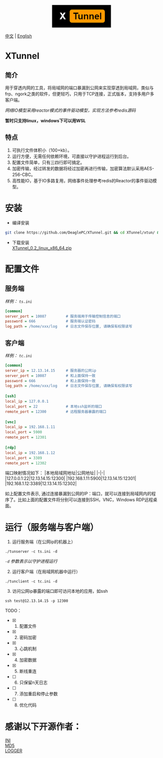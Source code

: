 <div align=center><img src="https://github.com/DeaglePC/XTunnel/blob/master/logos.png"/></div>

[中文](https://github.com/DeaglePC/XTunnel/blob/master/README_CN.md) | [English](https://github.com/DeaglePC/XTunnel/blob/master/README.md)

# XTunnel  
## 简介
用于穿透内网的工具，将局域网的端口暴漏到公网来实现穿透到局域网，类似与frp、ngork之类的软件，但更轻巧，只用于TCP连接，正式版本，支持多用户多客户端。  

*网络IO模型采用reactor模式的事件驱动模型，实现方法参考redis源码*

**暂时只支持linux，windows下可以用WSL**

## 特点
1. 可执行文件体积小（100+kb）。
2. 运行方便，无需任何依赖环境，可直接以守护进程运行到后台。
3. 配置文件简单，只有三四行即可搞定。
4. 加密传输，经过转发的数据将经过加密再进行传输，加密算法默认采用AES-256-CBC。
5. 高性能IO，基于IO多路复用，网络事件处理参考redis的Reactor的事件驱动模型。

# 安装
* 编译安装  
```bash
git clone https://github.com/DeaglePC/XTunnel.git && cd XTunnel/xtun/ && cmake -DCMAKE_BUILD_TYPE=Release . && make
```
* 下载安装  
[XTunnel_0.2_linux_x86_64.zip](https://github.com/DeaglePC/XTunnel/releases/download/0.2/XTunnel_0.2_linux_x86_64.zip)


# 配置文件

## 服务端
*样例： `ts.ini`*
```ini
[common]
server_port = 10087         # 服务端用于传输控制信息的端口
password = 666              # 服务端认证密码
log_path = /home/xxx/log    # 日志文件保存位置, 请确保有权限读写
```

## 客户端
*样例： `tc.ini`*
```ini
[common]
server_ip = 12.13.14.15     # 服务器的公网ip
server_port = 10087         # 和上面保持一致
password = 666              # 和上面保持一致
log_path = /home/xxx/log    # 日志文件保存位置, 请确保有权限读写

[ssh]
local_ip = 127.0.0.1
local_port = 22             # 本地ssh监听的端口
remote_port = 12300         # 远程服务器暴露的端口

[vnc]
local_ip = 192.168.1.11
local_port = 5900
remote_port = 12301

[rdp]
local_ip = 192.168.1.12
local_port = 3389
remote_port = 12302
```
端口映射情况如下：
|本地局域网地址|公网地址|
|-|-|
|127.0.0.1:22|12.13.14.15:12300|
|192.168.1.11:5900|12.13.14.15:12301|
|192.168.1.12:3389|12.13.14.15:12302|

如上配置文件表示, 通过连接暴漏到公网的IP：端口，就可以连接到局域网内的程序了。比如上面的配置文件将分别可以连接到SSH，VNC，Windows RDP远程桌面。


# 运行（服务端与客户端）
1. 运行服务端（在公网ip的机器上）  
```shell
./tunserver -c ts.ini -d
```
*`-d` 参数表示以守护进程运行*

2. 运行客户端（在局域网机器中运行）
```shell
./tunclient -c tc.ini -d
```

3. 访问公网ip暴露的端口即可访问本地的应用，如ssh
```shell
ssh test@12.13.14.15 -p 12300
```


TODO：  
- [x] 1. 配置文件  
- [x] 2. 密码加密  
- [x] 3. 心跳机制  
- [x] 4. 加密数据  
- [x] 5. 断线重连
- [ ] 6. 只保留n天日志
- [ ] 7. 添加重启和停止参数
- [ ] 8. 优化代码


# 感谢以下开源作者：
[INI](https://github.com/Winnerhust/inifile2)  
[MD5](https://github.com/JieweiWei/md5)    
[LOGGER](https://github.com/ttfutt/logger)
